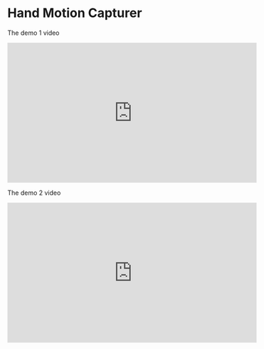 # Hand Motion Capturer

The demo 1 video

<iframe width="560" height="315" src="https://www.youtube.com/embed/F2W1sQky6yw" frameborder="0" allowfullscreen=""></iframe>

<br>

The demo 2 video

<iframe width="560" height="315" src="https://www.youtube.com/embed/MhrreuvHw9w" frameborder="0" allowfullscreen=""></iframe>

<br>
<br>
<br>
<br>
<br>
<br>
<br>
<br>
<br>
<br>
<!--Back to my blog:
 <a href="https://min-sheng.github.io//">https://min-sheng.github.io//</a>-->

<!--See other projects:
 <a href="https://min-sheng.github.io//projects/">https://min-sheng.github.io//projects/</a>-->
